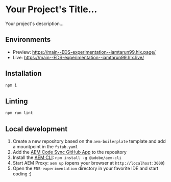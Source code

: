 # Your Project's Title...
Your project's description...

## Environments
- Preview: https://main--EDS-experimentation--iamtarun99.hlx.page/
- Live: https://main--EDS-experimentation--iamtarun99.hlx.live/

## Installation

```sh
npm i
```

## Linting

```sh
npm run lint
```

## Local development

1. Create a new repository based on the `aem-boilerplate` template and add a mountpoint in the `fstab.yaml`
1. Add the [AEM Code Sync GitHub App](https://github.com/apps/aem-code-sync) to the repository
1. Install the [AEM CLI](https://github.com/adobe/helix-cli): `npm install -g @adobe/aem-cli`
1. Start AEM Proxy: `aem up` (opens your browser at `http://localhost:3000`)
1. Open the `EDS-experimentation` directory in your favorite IDE and start coding :)
